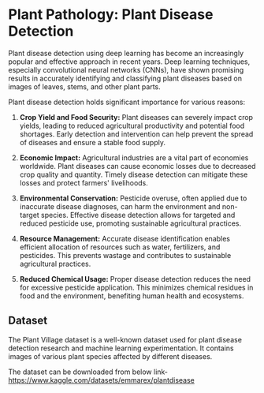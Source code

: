 
# Plant Pathology: Plant Disease Detection


Plant disease detection using deep learning has become an increasingly popular and effective approach in recent years. Deep learning techniques, especially convolutional neural networks (CNNs), have shown promising results in accurately identifying and classifying plant diseases based on images of leaves, stems, and other plant parts.

Plant disease detection holds significant importance for various reasons:

1. **Crop Yield and Food Security:** Plant diseases can severely impact crop yields, leading to reduced agricultural productivity and potential food shortages. Early detection and intervention can help prevent the spread of diseases and ensure a stable food supply.

2. **Economic Impact:** Agricultural industries are a vital part of economies worldwide. Plant diseases can cause economic losses due to decreased crop quality and quantity. Timely disease detection can mitigate these losses and protect farmers' livelihoods.

3. **Environmental Conservation:** Pesticide overuse, often applied due to inaccurate disease diagnoses, can harm the environment and non-target species. Effective disease detection allows for targeted and reduced pesticide use, promoting sustainable agricultural practices.

4. **Resource Management:** Accurate disease identification enables efficient allocation of resources such as water, fertilizers, and pesticides. This prevents wastage and contributes to sustainable agricultural practices.

5. **Reduced Chemical Usage:** Proper disease detection reduces the need for excessive pesticide application. This minimizes chemical residues in food and the environment, benefiting human health and ecosystems.


## Dataset
The Plant Village dataset is a well-known dataset used for plant disease detection research and machine learning experimentation. It contains images of various plant species affected by different diseases.

The dataset can be downloaded from below link- https://www.kaggle.com/datasets/emmarex/plantdisease

